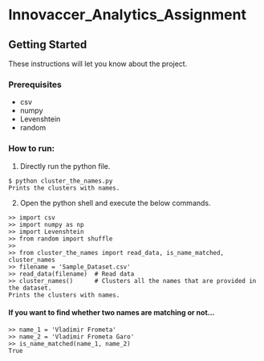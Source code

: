 # Innovaccer_Analytics_Assignment

## Getting Started

These instructions will let you know about the project.

### Prerequisites
- csv
- numpy
- Levenshtein
- random

### How to run:

1. Directly run the python file.
```
$ python cluster_the_names.py
Prints the clusters with names.
```
2. Open the python shell and execute the below commands.
```
>> import csv
>> import numpy as np
>> import Levenshtein
>> from random import shuffle
>>
>> from cluster_the_names import read_data, is_name_matched, cluster_names
>> filename = 'Sample_Dataset.csv'
>> read_data(filename)  # Read data
>> cluster_names()      # Clusters all the names that are provided in the dataset.
Prints the clusters with names.
```
#### If you want to find whether two names are matching or not...
```
>> name_1 = 'Vladimir Frometa'
>> name_2 = 'Vladimir Frometa Garo'
>> is_name_matched(name_1, name_2)
True
